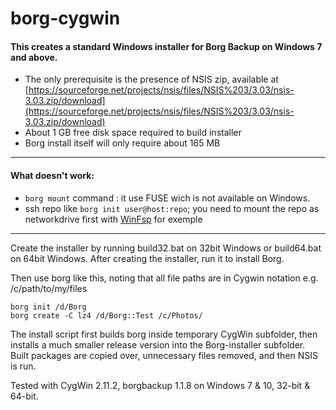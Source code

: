 # borg-cygwin

#### This creates a standard Windows installer for Borg Backup on Windows 7 and above.

* The only prerequisite is the presence of NSIS zip, available at [https://sourceforge.net/projects/nsis/files/NSIS%203/3.03/nsis-3.03.zip/download](https://sourceforge.net/projects/nsis/files/NSIS%203/3.03/nsis-3.03.zip/download)
* About 1 GB free disk space required to build installer
* Borg install itself will only require about 165 MB

---

#### What doesn't work:

* `borg mount` command :  it use FUSE wich is not available on Windows.
* ssh repo like `borg init user@host:repo`; you need to mount the repo as networkdrive first with [WinFsp](http://www.secfs.net/winfsp/) for exemple


---

Create the installer by running build32.bat on 32bit Windows or build64.bat on 64bit Windows. After creating the installer, run it to install Borg.

Then use borg like this, noting that all file paths are in Cygwin notation e.g. /c/path/to/my/files

```
borg init /d/Borg
borg create -C lz4 /d/Borg::Test /c/Photos/
```

The install script first builds borg inside temporary CygWin subfolder, then installs a much smaller release version into the Borg-installer subfolder. Built packages are copied over, unnecessary files removed, and then NSIS is run.

Tested with CygWin 2.11.2, borgbackup 1.1.8 on Windows 7 & 10, 32-bit & 64-bit.
